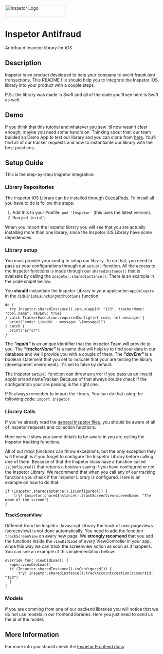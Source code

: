 <p>
  <img src="https://inspetor-assets.s3-sa-east-1.amazonaws.com/images/inspetor-logo.png" width="200" height="40" alt="Inspetor Logo">
</p>

# Inspetor Antifraud
Antrifraud Inspetor library for iOS.

## Description
Inspetor is an product developed to help your company to avoid fraudulent transactions. This README file should help you to integrate the Inspetor iOS library into your product with a couple steps. 

P.S.: the library was made in Swift and all of the code you'll see here is Swift as well.

## Demo
If you think that this tutorial and whatever you saw 'til now wasn't clear enough, maybe you need some hand's on. Thinking about that, our team builded an Demo App to test our library and you can clone from [here](https://github.com/inspetor/inspetor-ios-demo-app). You'll find all of our tracker requests and how to instantiante our library with the best practices.

## Setup Guide
This is the step-by-step Inspetor integration:

### Library Repositories
The Inspetor iOS Library can be installed through [CocoaPods](https://cocoapod.org). To install all you have to do is follow this steps:

1) Add this to your Podfile: `pod 'Inspetor'` (this uses the latest version).
2) Run `pod install`.

When you import the Inspetor library you will see that you are actually installing more than one library, since the Inspetor iOS Library have some depndencies.

### Library setup
You must provide your config to setup our library. To do that, you need to pass us your configurations through our `setup()` function. All the access to the Inspetor functions is made through our `sharedInstance()` that is available by calling the `Inspetor.sharedInstance()`. There is an example in the code snipet bellow.

You **should** instantiate the Inspetor Library in your application `AppDelegate` in the `didFinishLaunchingWithOptions` function.

```
do {
  try Inspetor.sharedInstance().setup(appId: "123", trackerName: "cool.name", devEnv: true)
} catch TrackerException.requiredConfig(let code, let message) {
  print("code: \(code) - message: \(message)")
} catch {
  print("Error")
}
```

The ***"appId"*** is an unique identifier that the Inspetor Team will provide to you. The ***"trackerName"*** is a name that will help us to find your data in our database and we'll provide you with a couple of them. The ***"devEnv"*** is a boolean statement that you set to indicate that your are testing the library (development enviroment). It's set to false by default.

The Inspetor `setup()` function can throw an error if you pass us an invalid appId or/and nameTracker. Because of that always double check if the configuration your are passing is the right one.

P.S: always remenber to import the library. You can do that using the following code: `import Inspetor`

### Library Calls
If you've already read the [general Inspetor files](https://inspetor.github.io/docs-frontend), you should be aware of all of Inspetor requests and collection functions.

Here we will show you some details to be aware in you are calling the Inspetor tracking functions.

All of out *track functions* can throw exceptions, but the only exception they will through is if you forget to configure the Inspetor Library before calling one of them. Because of that the Inspetor class have a function called `isConfigured()` that returns a boolean saying if you have configured or not the Inspetor Library. We recommend that when you call any of our tracking functions you check if the Inspetor Library is configured. Here is an example on how to do that:

```
if (Inspetor.sharedInstance().isConfigured()) {
    try! Inspetor.sharedInstance().trackScreenView(screenName: "The name of the screen")
}
```

#### TrackScreenView
Different from the Inspetor Javascript Library the track of user pageviews (screenview) is not done automatically. You need to add the function `trackScreenView` on every new page.
We **strongly recomend** that you add the functions inside the `viewDidLoad` of every ViewController in your app, since this way we can track the screenview action as soon as it happens. You can see an example of this implementation bellow:

```
override func viewDidLoad() {
  super.viewDidLoad()
  if (Inspetor.sharedInstance().isConfigured()) {
      try! Inspetor.sharedInstance().trackAccountCreation(accountId: "123")
  }
}
```

### Models
If you are comming from one of our backend libraries you will notice that we do not use models in our frontend libraries. Here you just need to send us the id of the model.

## More Information
For more info you should check the [Inspetor Frontend docs](https://inspetor.github.io/docs-frontend)
